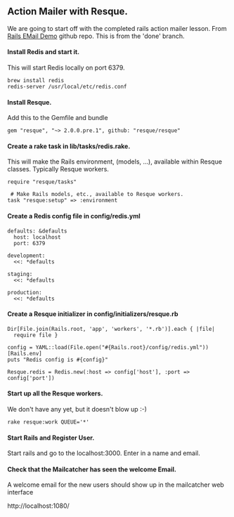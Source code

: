 ## Action Mailer with Resque.

We are going to start off with the completed rails action mailer lesson. From [Rails EMail Demo](https://github.com/ga-wdi-boston/wdi_10_rails_demo_email) github repo. This is from the 'done' branch.

#### Install Redis and start it.

This will start Redis locally on port 6379.

```
brew install redis
redis-server /usr/local/etc/redis.conf
```

#### Install Resque.  

Add this to the Gemfile and bundle
```
gem "resque", "~> 2.0.0.pre.1", github: "resque/resque"
```

#### Create a rake task in lib/tasks/redis.rake.  

This will make the Rails environment, (models, ...), available within Resque classes. Typically Resque workers.

```
require "resque/tasks"

 # Make Rails models, etc., available to Resque workers.
task "resque:setup" => :environment

```

#### Create a Redis config file in config/redis.yml  

```
defaults: &defaults
  host: localhost
  port: 6379

development:
  <<: *defaults

staging:
  <<: *defaults

production:
  <<: *defaults

```

#### Create a Resque initializer in config/initializers/resque.rb

```
Dir[File.join(Rails.root, 'app', 'workers', '*.rb')].each { |file|
  require file }

config = YAML::load(File.open("#{Rails.root}/config/redis.yml"))[Rails.env]
puts "Redis config is #{config}"

Resque.redis = Redis.new(:host => config['host'], :port => config['port'])

```

#### Start up all the Resque workers.

We don't have any yet, but it doesn't blow up :-)

```
rake resque:work QUEUE='*'
```

#### Start Rails and Register User.


Start rails and go to the localhost:3000. Enter in a name and email.

#### Check that the Mailcatcher has seen the welcome Email.

A welcome email for the new users should show up in the mailcatcher web interface 

http://localhost:1080/

